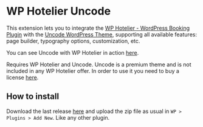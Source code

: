 # WP Hotelier Uncode

This extension lets you to integrate the [WP Hotelier - WordPress Booking Plugin](https://wphotelier.com/) with the [Uncode WordPress Theme](https://themeforest.net/item/uncode-creative-multiuse-wordpress-theme/13373220), supporting all available features: page builder, typography options, customization, etc.

You can see Uncode with WP Hotelier in action [here](http://uncode.wphotelier.com/).

Requires WP Hotelier and Uncode. Uncode is a premium theme and is not included in any WP Hotelier offer. In order to use it you need to buy a license [here](https://themeforest.net/item/uncode-creative-multiuse-wordpress-theme/13373220).

## How to install

Download the last release [here](https://github.com/wp-hotelier/wp-hotelier-uncode/releases/) and upload the zip file as usual in `WP > Plugins > Add New`. Like any other plugin.
